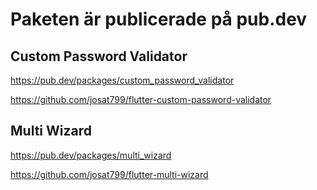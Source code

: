 # Paketen är publicerade på pub.dev

## Custom Password Validator
https://pub.dev/packages/custom_password_validator

https://github.com/josat799/flutter-custom-password-validator

## Multi Wizard
https://pub.dev/packages/multi_wizard 

https://github.com/josat799/flutter-multi-wizard


